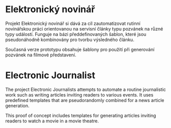 # Elektronický novinář
Projekt Elektronický novinář si dává za cíl zautomatizovat rutinní novinářskou práci orientovanou na servisní články typu pozvánek na různé typy událostí. Funguje na bázi předdefinovaných šablon, které jsou pseudonáhodně kombinovány pro tvorbu výsledného článku.

Současná verze prototypu obsahuje šablony pro použití při generování pozvánek na filmové představení.

# Electronic Journalist
The project Electronic Journalists attempts to automate a routine journalistic work such as writing articles inviting readers to various events. It uses predefined templates that are pseudorandomly combined for a news article generation.

This proof of concept includes templates for generating articles inviting readers to watch a movie in a movie theatre.
